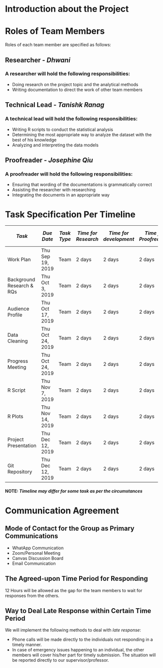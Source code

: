 # Introduction about the Project

# Roles of Team Members
Roles of each team member are specified as follows:
## Researcher - _Dhwani_
### A researcher will hold the following responsibilities:
* Doing research on the project topic and the analytical methods
* Writing documentation to direct the work of other team members

## Technical Lead - _Tanishk Ranag_
### A technical lead will hold the following responsibilities:
* Writing R scripts to conduct the statistical analysis
* Determining the most appropriate way to analyze the dataset with the best of his knowledge
* Analyzing and interpreting the data models

## Proofreader - _Josephine Qiu_
### A proofreader will hold the following responsibilities:
* Ensuring that wording of the documentations is grammatically correct
* Assisting the researcher with researching 
* Integrating the documents in an appropriate way

# Task Specification Per Timeline

|  *Task* |*Due Date*   | *Task Type*     | *Time for Research*   | *Time for development*  | *Time for Proofreading*  |  *Time for updating Drafts*
|---|---|---|---|---|---|---|
| Work Plan  | Thu Sep 19, 2019  | Team     |2 days   |2 days   | 2 days  | 1 day  |
| Background Research & RQs  | Thu Oct 3, 2019  | Team     |  2 days   |2 days   | 2 days  | 1 day  |
| Audience Profile  | Thu Oct 17, 2019  | Team     | 2 days   |2 days   | 2 days  | 1 day  |
| Data Cleaning  | Thu Oct 24, 2019  |  Team    |  2 days   |2 days   | 2 days  | 1 day  |
| Progress Meeting  | Thu Oct 24, 2019  |  Team    | 2 days   |2 days   | 2 days  | 1 day  |
| R Script  | Thu Nov 7, 2019  | Team     | 2 days   |2 days   | 2 days  | 1 day  |
| R Plots  | Thu Nov 14, 2019  | Team     | 2 days   |2 days   | 2 days  | 1 day  |
| Project Presentation  | Thu Dec 12, 2019  |  Team    |  2 days   |2 days   | 2 days  | 1 day  |
| Git Repository  | Thu Dec 12, 2019  | Team     | 2 days   |2 days   | 2 days  | 1 day  |

#### NOTE: *_Timeline may differ for some task as per the circumstances_*


# Communication Agreement
## Mode of Contact for the Group as Primary Communications
* WhatApp Communication
* Zoom/Personal Meeting 
* Canvas Discussion Board
* Email Communication

## The Agreed-upon Time Period for Responding
12 Hours will be allowed as the gap for the team members to wait for responses from the others.  

## Way to Deal Late Response within Certain Time Period
We will implement the following methods to deal with *late response*:
* Phone calls will be made directly to the individuals not responding in a timely manner. 
* In case of emergency issues happening to an individual, the other members will cover his/her part for timely submission. The situation will be reported directly to our supervisor/professor.
